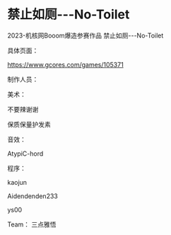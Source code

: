 # 禁止如厕---No-Toilet
2023-机核网Booom爆造参赛作品 禁止如厕---No-Toilet

具体页面：

https://www.gcores.com/games/105371


制作人员：

美术：

不要辣谢谢

保质保量护发素

音效：

AtypiC-hord

程序：

kaojun

Aidendenden233

ys00

Team：
三点雅悟
 
